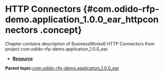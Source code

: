 # HTTP Connectors {#com.odido-rfp-demo.application_1.0.0_ear_httpconnectors .concept}

Chapter contains description of BusinessWorks6 HTTP Connectors from project com.odido-rfp-demo.application\_1.0.0\_ear.

-   **[Resource](../../../projects/com.odido-rfp-demo.application_1.0.0_ear/resources/http/Resource.httpConnResource.md)**  


**Parent topic:**[com.odido-rfp-demo.application\_1.0.0\_ear](../../../projects/com.odido-rfp-demo.application_1.0.0_ear/com.odido-rfp-demo.application_1.0.0_ear.md)


